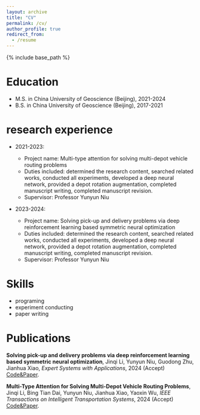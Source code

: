 ```yaml
---
layout: archive
title: "CV"
permalink: /cv/
author_profile: true
redirect_from:
  - /resume
---
```


{% include base_path %}

Education
======
* M.S. in China University of Geoscience (Beijing), 2021-2024
* B.S. in China University of Geoscience (Beijing), 2017-2021

research experience
======
* 2021-2023: 
  * Project name: Multi-type attention for solving multi-depot vehicle routing problems
  * Duties included: determined the research content, searched related works, conducted all experiments, developed a deep neural network, provided a depot rotation augmentation, completed manuscript writing, completed manuscript revision.
  * Supervisor: Professor Yunyun Niu

* 2023-2024:
  * Project name: Solving pick-up and delivery problems via deep reinforcement learning based symmetric neural optimization
  * Duties included: determined the research content, searched related works, conducted all experiments, developed a deep neural network, provided a depot rotation augmentation, completed manuscript writing, completed manuscript revision.
  * Supervisor: Professor Yunyun Niu
  
Skills
======
* programing
* experiment conducting
* paper writing

Publications
======
**Solving pick-up and delivery problems via deep reinforcement learning based symmetric neural optimization**, Jinqi Li, Yunyun Niu, Guodong Zhu, Jianhua Xiao, *Expert Systems with Applications*, 2024 (Accept) [Code&Paper](https://github.com/Good9T/PD-SNO).

**Multi-Type Attention for Solving Multi-Depot Vehicle Routing Problems**, Jinqi Li, Bing Tian Dai, Yunyun Niu, Jianhua Xiao, Yaoxin Wu, *IEEE Transactions on Intelligent Transportation Systems*, 2024 (Accept) [Code&Paper](https://github.com/Good9T/MD_MTA).
